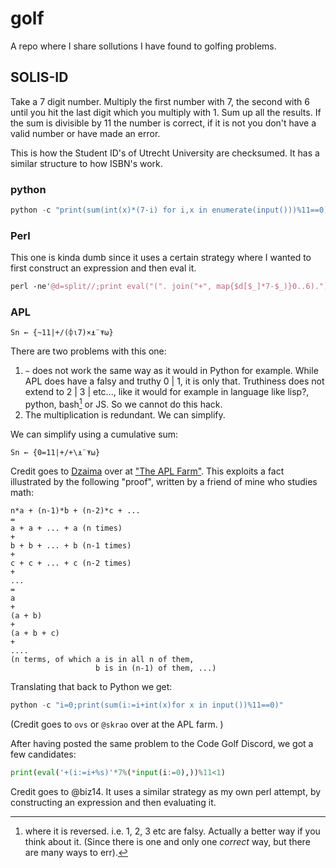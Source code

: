 # golf
A repo where I share sollutions I have found to golfing problems. 

## SOLIS-ID
Take a 7 digit number. Multiply the first number with 7, the second with 6 until you hit the last digit which you multiply with 1. Sum up all the results. If the sum is divisible by 11 the number is correct, if it is not you don't have a valid number or have made an error.

This is how the Student ID's of Utrecht University are checksumed. It has a similar structure to how ISBN's work. 

### python
```py
python -c "print(sum(int(x)*(7-i) for i,x in enumerate(input()))%11==0)"
```

### Perl
This one is kinda dumb since it uses a certain strategy where I wanted to first construct an expression and then eval it.
```pl
perl -ne'@d=split//;print eval("(". join("+", map{$d[$_]*7-$_)}0..6).")%11")."\n";'
```

### APL 
```APL
Sn ← {~11|+/(⌽⍳7)×⍎¨⍕⍵}
```
There are two problems with this one:
1. `~` does not work the same way as it would in Python for example.
   While APL does have a falsy and truthy 0 | 1, it is only that.
   Truthiness does not extend to 2 | 3 | etc..., like it would for example in language like lisp?, python, bash[^1] or JS.
   So we cannot do this hack. 
2. The multiplication is redundant. We can simplify.

[^1]: where it is reversed. i.e. 1, 2, 3 etc are falsy. Actually a better way if you think about it. (Since there is one and only one _correct_ way, but there are many ways to err). 

We can simplify using a cumulative sum:
```APL
Sn ← {0=11|+/+\⍎¨⍕⍵}
```
Credit goes to [Dzaima](https://aplwiki.com/wiki/Dzaima) over at ["The APL Farm"](https://aplwiki.com/wiki/APL_Farm). 
This exploits a fact illustrated by the following "proof", written by a friend of mine who studies math:
```
n*a + (n-1)*b + (n-2)*c + ...
=
a + a + ... + a (n times)
+
b + b + ... + b (n-1 times)
+
c + c + ... + c (n-2 times)
+
...
=
a
+
(a + b)
+
(a + b + c)
+
....
(n terms, of which a is in all n of them,
                   b is in (n-1) of them, ...)
```
Translating that back to Python we get:
```py
python -c "i=0;print(sum(i:=i+int(x)for x in input())%11==0)"
```
(Credit goes to `ovs` or `@skrao` over at the APL farm. )

After having posted the same problem to the Code Golf Discord, we got a few candidates:
```py
print(eval('+(i:=i+%s)'*7%(*input(i:=0),))%11<1)
```
Credit goes to @biz14. It uses a similar strategy as my own perl attempt, by constructing an expression and then evaluating it.
 
